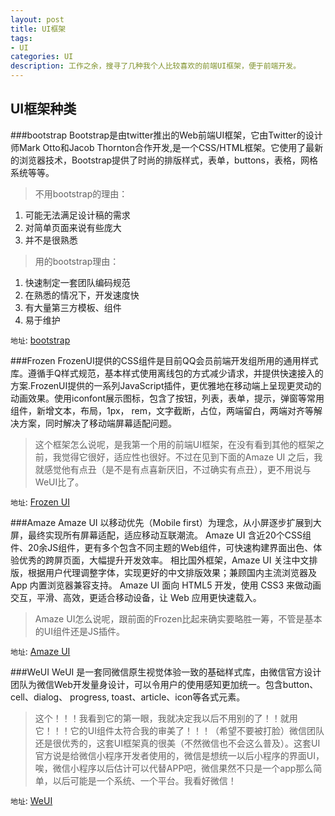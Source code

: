 ```yaml
---
layout: post
title: UI框架
tags:
- UI
categories: UI
description: 工作之余，搜寻了几种我个人比较喜欢的前端UI框架，便于前端开发。
---
```




<!-- more -->

## UI框架种类

###bootstrap
Bootstrap是由twitter推出的Web前端UI框架，它由Twitter的设计师Mark Otto和Jacob Thornton合作开发,是一个CSS/HTML框架。它使用了最新的浏览器技术，Bootstrap提供了时尚的排版样式，表单，buttons，表格，网格系统等等。
>不用bootstrap的理由：
1. 可能无法满足设计稿的需求
2. 对简单页面来说有些庞大
3. 并不是很熟悉

>用的bootstrap理由：
1. 快速制定一套团队编码规范
2. 在熟悉的情况下，开发速度快
3. 有大量第三方模板、组件
4. 易于维护

`地址`: [bootstrap](http://www.bootcss.com)

###Frozen
FrozenUI提供的CSS组件是目前QQ会员前端开发组所用的通用样式库。遵循手Q样式规范，基本样式使用离线包的方式减少请求，并提供快速接入的方案.FrozenUI提供的一系列JavaScript插件，更优雅地在移动端上呈现更灵动的动画效果。使用iconfont展示图标，包含了按钮，列表，表单，提示，弹窗等常用组件，新增文本，布局，1px，
rem，文字截断，占位，两端留白，两端对齐等解决方案，同时解决了移动端屏幕适配问题。
>这个框架怎么说呢，是我第一个用的前端UI框架，在没有看到其他的框架之前，我觉得它很好，适应性也很好。不过在见到下面的Amaze UI 之后，我就感觉他有点丑（是不是有点喜新厌旧，不过确实有点丑），更不用说与WeUI比了。

`地址`: [Frozen UI](http://frozenui.github.io)

###Amaze
Amaze UI 以移动优先（Mobile first）为理念，从小屏逐步扩展到大屏，最终实现所有屏幕适配，适应移动互联潮流。
Amaze UI 含近20个CSS组件、20余JS组件，更有多个包含不同主题的Web组件，可快速构建界面出色、体验优秀的跨屏页面，大幅提升开发效率。
相比国外框架，Amaze UI 关注中文排版，根据用户代理调整字体，实现更好的中文排版效果；兼顾国内主流浏览器及 App 内置浏览器兼容支持。
Amaze UI 面向 HTML5 开发，使用 CSS3 来做动画交互，平滑、高效，更适合移动设备，让 Web 应用更快速载入。
>Amaze UI怎么说呢，跟前面的Frozen比起来确实要略胜一筹，不管是基本的UI组件还是JS插件。

`地址`: [Amaze UI](http://amazeui.org)

###WeUI
WeUI 是一套同微信原生视觉体验一致的基础样式库，由微信官方设计团队为微信Web开发量身设计，可以令用户的使用感知更加统一。包含button、cell、dialog、 progress, toast、article、icon等各式元素。
>这个！！！我看到它的第一眼，我就决定我以后不用别的了！！就用它！！！它的UI组件太符合我的审美了！！！（希望不要被打脸）微信团队还是很优秀的，这套UI框架真的很美（不然微信也不会这么普及）。这套UI官方说是给微信小程序开发者使用的，微信是想统一以后小程序的界面UI，唉，微信小程序以后估计可以代替APP吧，微信果然不只是一个app那么简单，以后可能是一个系统、一个平台。我看好微信！

`地址`: [WeUI](https://github.com/weui/weui)
